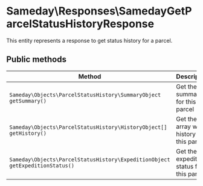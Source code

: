 # Sameday\Responses\SamedayGetParcelStatusHistoryResponse

This entity represents a response to get status history for a parcel.

## Public methods

| Method | Description |
| ------------- | ------------- |
| `Sameday\Objects\ParcelStatusHistory\SummaryObject getSummary()` | Get the summary for this parcel |
| `Sameday\Objects\ParcelStatusHistory\HistoryObject[] getHistory()` | Get the array with history for this parcel |
| `Sameday\Objects\ParcelStatusHistory\ExpeditionObject getExpeditionStatus()` | Get the expedition status for this parcel |
